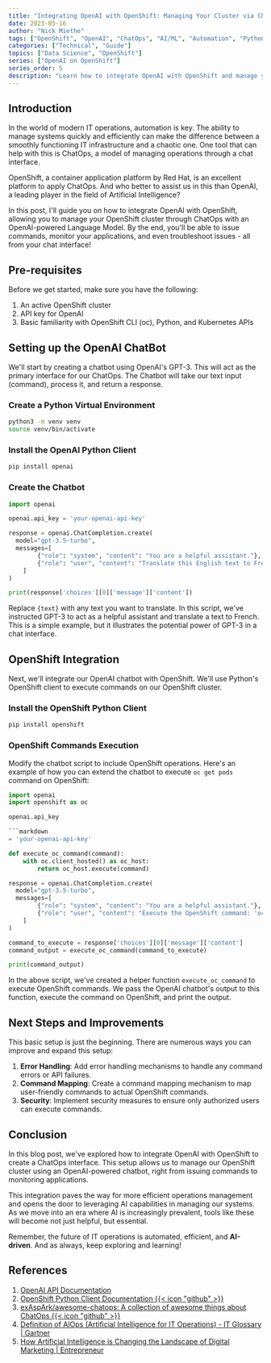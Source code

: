```yaml
---
title: "Integrating OpenAI with OpenShift: Managing Your Cluster via ChatOps"
date: 2023-05-16
author: "Nick Miethe"
tags: ["OpenShift", "OpenAI", "ChatOps", "AI/ML", "Automation", "Python"]
categories: ["Technical", "Guide"]
topics: ["Data Science", "OpenShift"]
series: ["OpenAI on OpenShift"]
series_order: 5
description: "Learn how to integrate OpenAI with OpenShift and manage your cluster using ChatOps with an OpenAI-powered Language Model."
---
```


## Introduction

In the world of modern IT operations, automation is key. The ability to manage systems quickly and efficiently can make the difference between a smoothly functioning IT infrastructure and a chaotic one. One tool that can help with this is ChatOps, a model of managing operations through a chat interface.

OpenShift, a container application platform by Red Hat, is an excellent platform to apply ChatOps. And who better to assist us in this than OpenAI, a leading player in the field of Artificial Intelligence?

In this post, I'll guide you on how to integrate OpenAI with OpenShift, allowing you to manage your OpenShift cluster through ChatOps with an OpenAI-powered Language Model. By the end, you'll be able to issue commands, monitor your applications, and even troubleshoot issues - all from your chat interface!

## Pre-requisites

Before we get started, make sure you have the following:

1. An active OpenShift cluster
2. API key for OpenAI
3. Basic familiarity with OpenShift CLI (oc), Python, and Kubernetes APIs

## Setting up the OpenAI ChatBot

We'll start by creating a chatbot using OpenAI's GPT-3. This will act as the primary interface for our ChatOps. The Chatbot will take our text input (command), process it, and return a response.

### Create a Python Virtual Environment

```bash
python3 -m venv venv
source venv/bin/activate
```

### Install the OpenAI Python Client

```bash
pip install openai
```

### Create the Chatbot

```python
import openai

openai.api_key = 'your-openai-api-key'

response = openai.ChatCompletion.create(
  model="gpt-3.5-turbo", 
  messages=[
        {"role": "system", "content": "You are a helpful assistant."},
        {"role": "user", "content": "Translate this English text to French: '{text}'"},
    ]
)

print(response['choices'][0]['message']['content'])
```

Replace `{text}` with any text you want to translate. In this script, we've instructed GPT-3 to act as a helpful assistant and translate a text to French. This is a simple example, but it illustrates the potential power of GPT-3 in a chat interface.

## OpenShift Integration

Next, we'll integrate our OpenAI chatbot with OpenShift. We'll use Python's OpenShift client to execute commands on our OpenShift cluster.

### Install the OpenShift Python Client

```bash
pip install openshift
```

### OpenShift Commands Execution

Modify the chatbot script to include OpenShift operations. Here's an example of how you can extend the chatbot to execute `oc get pods` command on OpenShift:

```python
import openai
import openshift as oc

openai.api_key

```markdown
= 'your-openai-api-key'

def execute_oc_command(command):
    with oc.client_hosted() as oc_host:
        return oc_host.execute(command)

response = openai.ChatCompletion.create(
  model="gpt-3.5-turbo",
  messages=[
        {"role": "system", "content": "You are a helpful assistant."},
        {"role": "user", "content": "Execute the OpenShift command: 'oc get pods'"},
    ]
)

command_to_execute = response['choices'][0]['message']['content']
command_output = execute_oc_command(command_to_execute)

print(command_output)
```

In the above script, we've created a helper function `execute_oc_command` to execute OpenShift commands. We pass the OpenAI chatbot's output to this function, execute the command on OpenShift, and print the output.

## Next Steps and Improvements

This basic setup is just the beginning. There are numerous ways you can improve and expand this setup:

1. **Error Handling**: Add error handling mechanisms to handle any command errors or API failures.
2. **Command Mapping**: Create a command mapping mechanism to map user-friendly commands to actual OpenShift commands.
3. **Security**: Implement security measures to ensure only authorized users can execute commands.

## Conclusion

In this blog post, we've explored how to integrate OpenAI with OpenShift to create a ChatOps interface. This setup allows us to manage our OpenShift cluster using an OpenAI-powered chatbot, right from issuing commands to monitoring applications.

This integration paves the way for more efficient operations management and opens the door to leveraging AI capabilities in managing our systems. As we move into an era where AI is increasingly prevalent, tools like these will become not just helpful, but essential.

Remember, the future of IT operations is automated, efficient, and **AI-driven**. And as always, keep exploring and learning!

## References

1. [OpenAI API Documentation](https://beta.openai.com/docs/)
2. [OpenShift Python Client Documentation {{< icon "github" >}}](https://github.com/openshift/openshift-restclient-python)
3. [exAspArk/awesome-chatops: A collection of awesome things about ChatOps {{< icon "github" >}}](https://github.com/exAspArk/awesome-chatops)
4. [Definition of AIOps (Artificial Intelligence for IT Operations) - IT Glossary | Gartner](https://www.gartner.com/en/information-technology/glossary/aiops-artificial-intelligence-operations)
5. [How Artificial Intelligence is Changing the Landscape of Digital Marketing | Entrepreneur](https://www.entrepreneur.com/en-in/technology/how-artificial-intelligence-is-changing-the-landscape-of/339837)
